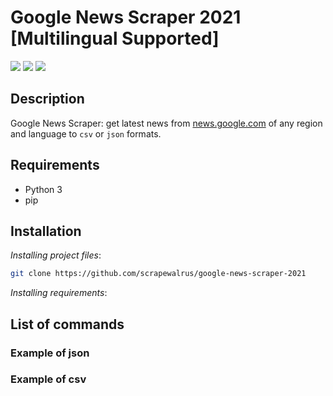 # Google News Scraper 2021 [Multilingual Supported]

[<img src="https://img.shields.io/static/v1?label=&message=Python&color=blue" />](https://github.com/topics/python) [<img src="https://img.shields.io/static/v1?label=&message=Web Scraping&color=orange" />](https://github.com/topics/web-scraping) [<img src="https://img.shields.io/static/v1?label=&message=Google&color=green" />](https://github.com/topics/google)

## Description

Google News Scraper: get latest news from [news.google.com](https://news.google.com) of any region and language to `csv` or `json` formats.

## Requirements

- Python 3
- pip

## Installation

_Installing project files_:

```bash
git clone https://github.com/scrapewalrus/google-news-scraper-2021
```
_Installing requirements_:





## List of commands













### Example of json




### Example of csv






